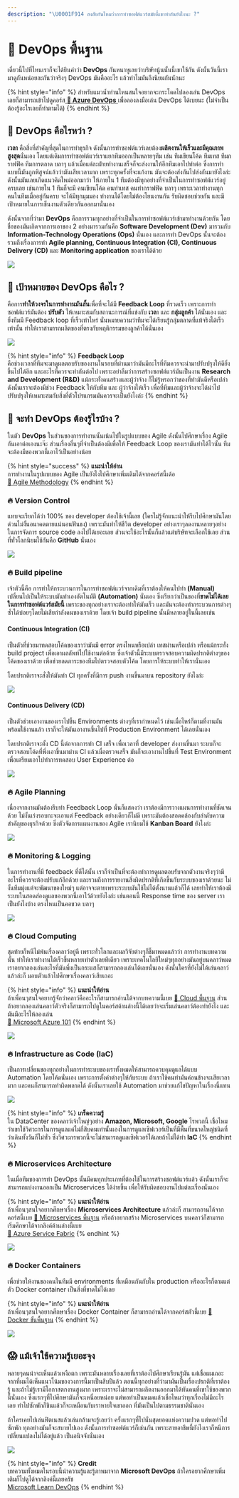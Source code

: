 ```yaml
---
description: "\U0001F914 สงสัยกันไหมว่าการทำซอฟต์แวร์สมัยนี้เขาทำกันยังไงนะ ?"
---
```


# 👶 DevOps พื้นฐาน

เดี๋ยวนี้ไปที่ไหนเราก็จะได้ยินคำว่า **DevOps** กันหนาหูเลยว่าบริษัทนู้นนั้นนี้เขาใช้กัน ดังนั้นวันนี้เรามาดูกันหน่อยละกันว่าจริงๆ DevOps มันคืออะไร แล้วทำไมมันถึงนิยมกันนักนะ

{% hint style="info" %}
สำหรับแมวน้ำท่านไหนสนใจอยากจะกระโดดไปลองเล่น DevOps เลยก็สามารถเข้าไปดูคอร์ส[ **👶 Azure DevOps** ](https://saladpuk.gitbook.io/learn/cloud/azure-devops)เพื่อลองลงมือเล่น DevOps ได้เบยนะ \(ไม่จำเป็นต้องรู้อะไรเลยก็ทำตามได้\)
{% endhint %}

## 🤔 DevOps คือไรหว่า ?

**เวลา** คือสิ่งที่สำคัญที่สุดในการทำธุรกิจ ดังนั้นการทำซอฟต์แวร์เลยต้อง**ผลิตงานให้เร็วและมีคุณภาพสูงสุด**นั่นเอง โดยแต่เดิมการทำซอฟต์แวร์เราแยกทีมออกเป็นหลายๆทีม เช่น ทีมเขียนโค้ด ทีมเทส ทีมกราฟฟิค ทีมการตลาด บลาๆ แล้วเมื่อแต่ละฝ่ายทำงานเสร็จก็จะส่งงานให้อีกทีมเอาไปทำต่อ ซึ่งการทำแบบนี้มันถูกพิสูจน์แล้วว่ามันเสียเวลามาก เพราะทุกครั้งที่จะแก้งาน มันจะต้องส่งกันไปส่งกันมายังไงล่ะ ดังนั้นมันเลยเกิดแนวคิดใหม่ออกมาว่า ให้ภายใน 1 ทีมต้องมีทุกอย่างที่จำเป็นในการทำซอฟต์แวร์อยู่ครบเลย เช่นภายใน 1 ทีมก็จะมี คนเขียนโค้ด คนทำเทส คนทำกราฟฟิค บลาๆ เพราะเวลาทำงานทุกคนในทีมเมื่ออยู่กันครบ จะได้มีทุกมุมมอง ทำงานได้โดยไม่ต้องโยนงานกัน รับผิดชอบช่วยกัน และมีเป้าหมายในการเข็นงานตัวเดียวกันออกมานั่นเอง

ดังนั้นจากที่ว่ามา **DevOps** คือการรวมทุกอย่างที่จำเป็นในการทำซอฟต์แวร์เข้ามาทำงานด้วยกัน โดยชื่อของมันเกิดจากการเอาของ 2 อย่างมารวมกันคือ **Software Development \(Dev\)** มารวมกับ **Information-Technology Operations \(Ops\)** นั่นเอง และการทำ DevOps นั้นจะต้องรวมถึงเรื่องการทำ **Agile planning, Continuous Integration \(CI\), Continuous Delivery \(CD\)** และ **Monitoring application** ของเราได้ด้วย

![](../.gitbook/assets/image%20%28113%29.png)

## 🤔 เป้าหมายของ DevOps คือไร ?

คือการ**ทำให้วงจรในการทำงานมันสั้น**เพื่อที่จะได้มี **Feedback Loop** ที่รวดเร็ว เพราะการทำซอฟต์แวร์มันต้อง **ปรับตัว** ให้เหมาะสมกับสถานะการณ์ที่แข่งกับ **เวล**า และ **กลุ่มลูกค้า** ได้นั่นเอง และยิ่งทีมมี Feedback loop ที่เร็วเท่าไหร่ นั่นหมายความว่าทีมจะได้เรียนรู้กลุ่มตลาดที่แท้จริงได้เร็วเท่านั้น ทำให้เราสามารถผลิตของที่ตรงกับพฤติกรรมของลูกค้าได้นั่นเอง

![](../.gitbook/assets/image%20%28358%29.png)

{% hint style="info" %}
**Feedback Loop**  
คือช่วงเวลาที่ทีมจะมาดูผลตอบรับของงานในรอบที่ผ่านมาว่ามันมีอะไรที่ทีมควรจะนำมาปรับปรุงให้ดียิ่งขึ้นไปได้อีก และอะไรที่ควรจะทำกันต่อไป เพราะอย่าลืมว่าการสร้างซอฟต์แวร์มันเป็นงาน **Research and Development \(R&D\)** แม้กระทั่งคนสร้างและผู้ว่าจ้าง ก็ไม่รู้หรอกว่าของที่ทำมันดีหรือเปล่า ดังนั้นเราจะต้องมีช่วง Feedback ให้กับทีม และ ผู้ว่าจ้างให้เร็ว เพื่อที่ทีมและผู้ว่าจ้างจะได้นำไปปรับปรุงให้เหมาะสมกับสิ่งที่ตัวโปรแกรมมันควรจะเป็นยังไงล่ะ
{% endhint %}

## 🤔 จะทำ DevOps ต้องรู้ไรบ้าง ?

ในตัว **DevOps** ในส่วนของการทำงานนั้นเน้นไปในรูปแบบของ Agile ดังนั้นไปศึกษาเรื่อง Agile กันเอาต่อเองนะจ๊ะ ส่วนเรื่องอื่นๆที่จำเป็นต้องมีเพื่อให้ Feedback Loop ของเรามันทำได้ไวนั้น ทีมจะต้องมีของพวกนี้เอาไว้เป็นอย่างน้อย

{% hint style="success" %}
**แนะนำให้อ่าน**  
การทำงานในรูปแบบของ Agile เป็นยังไงไปศึกษาเพิ่มเติมได้จากคอร์สนี้เด้อ  
[👦 Agile Methodology](https://saladpuk.gitbook.io/learn/basic/agile-methodology)
{% endhint %}

### 🔥 Version Control

แทบจะเรียกได้ว่า 100% ของ developer ต้องใช้เจ้านี้เลย \(ใครไม่รู้จักแนะนำให้รีบไปศึกษามันโดยด่วนไม่งั้นอนาคตตายแน่นอนฟันธง\) เพราะมันทำให้ชีวิต developer อย่างเราๆลดงานหลายๆอย่างในการจัดการ source code ลงไปได้เยอะเลย ส่วนจะใช้อะไรนั้นก็แล้วแต่บริษัทจะเลือกใช้เลย ส่วนที่ทั่วโลกนิยมใช้กันคือ **GitHub** นั่นเอง

![](../.gitbook/assets/image%20%28501%29.png)

### 🔥 Build pipeline

เจ้าตัวนี้คือ การทำให้กระบวนการในการทำซอฟต์แวร์จากเดิมที่เราต้องให้คนไปทำ **\(Manual\)** เปลี่ยนไปเป็นให้ระบบมันทำเองอัตโนมัติ **\(Automation\)** นั่นเอง ซึ่งเรียกว่าเป็นของที่**ขาดไม่ได้เลยในการทำซอฟต์แวร์สมัยนี้** เพราะของทุกอย่างเราจะต้องทำให้มันเร็ว และมันจะต้องทำกระบวนการต่างๆซ้ำได้บ่อยๆโดยไม่เสียกำลังคนของเราด้วย โดยเจ้า build pipeline นั้นมีหลายอยู่ในนี้เลยเช่น

#### Continuous Integration \(CI\)

เป็นตัวที่ช่วยมาทดสอบโค้ดของเราว่ามันมี error ตรงไหนหรือเปล่า เทสผ่านหรือเปล่า หรือแม้กระทั่ง build project เพื่อเอาผลลัพท์ไปใช้งานต่อด้วย ซึ่งเจ้าตัวนี้มีระบบตรวจสอบความผิดปรกติต่างๆของโค้ดของเราด้วย เพื่อช่วยลดภาระของทีมไปตรวจสอบตัวโค้ด โดยการให้ระบบทำให้เรานั่นเอง 

โดยปรกติเราจะสั่งให้มันทำ CI ทุกครั้งที่มีการ push งานขึ้นมาบน repository ยังไงล่ะ

![](../.gitbook/assets/image%20%28592%29.png)

#### Continuous Delivery \(CD\)

เป็นตัวช่วยเอางานของเราไปขึ้น Environments ต่างๆที่เรากำหนดไว้ เช่นเมื่อไหร่ก็ตามที่งานมันพร้อมใช้งานแล้ว เราก็จะให้มันเอางานขึ้นไปที่ Production Environment ได้เลยนั่นเอง

โดยปรกติเราจะตั้ง CD นี้ต่อจากการทำ CI เสร็จ เพื่อเวลาที่ developer ส่งงานขึ้นมา ระบบก็จะตรวจสอบโค้ดที่พึ่งเอาขึ้นมาผ่าน CI แล้วเมื่อตรวจเสร็จ มันก็จะเอางานไปขึ้นที่ Test Environment เพื่อเตรียมเอาไปทำการทดสอบ User Experience ต่อ

![](../.gitbook/assets/image%20%28276%29.png)

### 🔥 Agile Planning

เนื่องจากงานมันต้องรีบทำ Feedback Loop นั่นก็แสดงว่า เราต้องมีการวางแผนการทำงานที่ชัดเจนด้วย ไม่งั้นเร่งรอบกะจะเอาแต่ Feedback อย่างเดียวก็ไม่ดี เพราะมันต้องสอดคล้องกับลำดับความสำคัญของธุรกิจด้วย ซึ่งตัวจัดการแผนงานของ Agile เรานิยมใช้ **Kanban Board** ยังไงล่ะ

![](../.gitbook/assets/image%20%28254%29.png)

### 🔥 Monitoring & Logging

ในการทำงานที่มี feedback ที่ดีได้นั้น เราก็จำเป็นที่จะต้องทำการดูผลตอบรับจากตัวงานจริงๆว่ามีอะไรที่ควรจะต้องปรับแก้อีกด้วย และรวมถึงการรายงานสิ่งผิดปรกติที่เกิดขึ้นกับระบบของเราด้วยนะ ไม่งั้นทีมมุ่งแต่จะพัฒนาของใหม่ๆ แต่อาจจะตายเพราะระบบมันใช้ไม่ได้ตั้งนานแล้วก็ได้ เลยทำให้เราต้องมีระบบในสอดส่องดูแลของพวกนี้เอาไว้ด้วยยังไงล่ะ เช่นตอนนี้ Response time ของ server เราเป็นยังไงบ้าง ตรงไหนเป็นคอขวด บลาๆ

![](../.gitbook/assets/image%20%28368%29.png)

### 🔥 Cloud Computing

สุดท้ายก็หนีไม่พ้นเรื่องคลาว์อยู่ดี เพราะทั่วโลกและผลวิจัยต่างๆก็ชี้มาหมดแล้วว่า การทำงานบทความนั้น ทำให้เราทำงานได้เร็วขึ้นหลายเท่าตัวเลยทีเดียว เพราะเทคโนโลยีใหม่ๆทุกอย่างมันอยู่บนคลาว์หมด เราอยากลองเล่นอะไรที่มันพึ่งเป็นกระแสก็สามารถลองเล่นได้เลยนั่นเอง ดังนั้นใครที่ยังไม่ได้เล่นคลาว์แล้วล่ะก็ มอบตัวแล้วไปศึกษาเรื่องคลาว์เสียเถอะ

{% hint style="info" %}
**แนะนำให้อ่าน**  
ถ้าเพื่อนๆสนใจอยากรู้จักว่าคลาว์คืออะไรก็สามารถอ่านได้จากบทความนี้เบย [👶 Cloud พื้นฐาน](https://saladpuk.gitbook.io/learn/basic/cloud101) ส่วนถ้าอยากลองเล่นคลาว์ตัวจริงก็สามารถไปดูในคอร์สด้านล่างนี้ได้เลยว่าจะเริ่มเล่นคลาว์ต้องทำยังไง และมันมีอะไรให้ลองเล่น  
[👶 Microsoft Azure 101](https://saladpuk.gitbook.io/learn/cloud/azure101)
{% endhint %}

![](../.gitbook/assets/image%20%28472%29.png)

### 🔥 Infrastructure as Code \(IaC\)

เป็นการเปลี่ยนของทุกอย่างในการทำระบบของเราทั้งหมดให้สามารถควบคุมดูแลได้แบบ Automation โดยโค้ดนั่นเอง เพราะการตั้งค่าต่างๆให้กับระบบ ถ้าเราใช้คนทำมันค่อนข้างจะเสียเวลามาก และคนก็สามารถทำผิดพลาดได้ ดังนั้นเราเลยใช้ Automation มาช่วยแก้ไขปัญหาในเรื่องนี้แทน

![](../.gitbook/assets/image%20%28247%29.png)

{% hint style="info" %}
**เกร็ดความรู้**  
ใน DataCenter ของคลาว์เจ้าใหญ่ๆอย่าง **Amazon, Microsoft, Google** ไรพวกนี้ เชื่อไหมว่าเขาใช้วิศวะกรในการดูแลแค่ไม่กี่สิบคนเท่านั้นเองในการดูแลเซิฟเวอร์เป็นที่มีพื้นที่ขนาดใหญ่ชนิดที่ว่าเดินทั้งวันก็ไม่ทั่ว ซึ่งวิศวะกรพวกนี้จะไม่สามารถดูแลเซิฟเวอร์ได้เลยถ้าไม่ได้ทำ **IaC**
{% endhint %}

### 🔥 Microservices Architecture

ในเมื่อทีมของการทำ DevOps นั้นมีคนทุกประเภทที่ต้องใช้ในการสร้างซอฟต์แวร์แล้ว ดังนั้นเราก็จะสามารถแบ่งงานออกเป็น Microservices ได้ง่ายขึ้น เพื่อให้รับผิดชอบงานไปแต่ละเรื่องนั่นเอง

{% hint style="info" %}
**แนะนำให้อ่าน**  
ถ้าเพื่อนๆสนใจอยากศึกษาเรื่อง **Microservices Architecture** แล้วล่ะก็ สามารถอานได้จากคอร์สนี้เบย [👶 Microservices พื้นฐาน](https://saladpuk.gitbook.io/learn/basic/microservices) หรือถ้าอยากสร้าง Microservices บนคลาว์ก็สามารถเริ่มศึกษาได้จากลิงค์ด้านล่างนี้เบย  
[👶 Azure Service Fabric](https://saladpuk.gitbook.io/learn/cloud/azure-service-fabric)
{% endhint %}

![](../.gitbook/assets/image%20%2885%29.png)

### 🔥 Docker Containers

เพื่อช่วยให้งานของคนในทีมมี environments ที่เหมือนกันกับใน production หรืออะไรก็ตามแต่ ตัว Docker container เป็นสิ่งที่ขาดไม่ได้เลย

{% hint style="info" %}
**แนะนำให้อ่าน**  
ถ้าเพื่อนๆสนใจอยากศึกษาเรื่อง Docker Container ก็สามารถอ่านได้จากคอร์สตัวนี้เบย [👶 Docker ขั้นพื้นฐาน](https://saladpuk.gitbook.io/learn/basic/docker)
{% endhint %}

![](../.gitbook/assets/image%20%28220%29.png)

## 😱 แม้เจ้าใช้ความรู้เยอะจุง

หลายๆคนน่าจะเห็นแล้วเหงือตก เพราะมันหลายเรื่องเลยที่เราต้องไปศึกษาเรียนรู้มัน แต่เชื่อผมเถอะจากที่ผมได้เห็นแนวโน้มของวงการนี้มาเป็นสิบปีแล้ว ตอนนี้ทุกอย่างที่ว่ามามันเป็นเรื่องปรกติที่เราต้องรู้ และถ้าไม่รู้เรามีโอกาสตกงานสูงมาก เพราะเราจะไม่สามารถผลิตงานออกมาได้ทันคนที่เขาใช้ของพวกนี้นั่นเอง ซึ่งแรกๆที่ไปศึกษามันก็จะเหนื่อยหน่อย แต่พอทำเป็นหมดแล้วเชื่อไหมว่าทุกเรื่องไม่มีอะไรเลย ทำไปซักพักก็ชินแล้วก็จะเหมือนกับเราหายใจเขาออก ที่มันเป็นไปตามธรรมชาตินั่นเอง

ถ้าใครเคยไปเล่นฟิตเนสแล้วเล่นกล้ามจะรู้เลยว่า ครั้งแรกๆที่ไปนั่นสุดยอดแห่งความปวด แต่พอทำไปซักพัก ทุกอย่างมันก็จะสบายไปเอง ดังนั้นการทำซอฟต์แวร์ก็เช่นกัน เพราะสายอาชีพนี้ยังไงเราก็หนีการเปลี่ยนแปลงไม่ได้อยู่แล้ว เป็นอนิจจังนั่นเอง

![](../.gitbook/assets/image%20%28466%29.png)

{% hint style="info" %}
**Credit**  
บทความทั้งหมดในรอบนี้นำความรู้และรู้ภาพมาจาก **Microsoft DevOps** ถ้าใครอยากศึกษาเพิ่มเติมก็ไปดูได้จากลิงค์นี้เลยครัช  
[Microsoft Learn DevOps](https://docs.microsoft.com/en-us/azure/devops/learn/what-is-devops)
{% endhint %}

